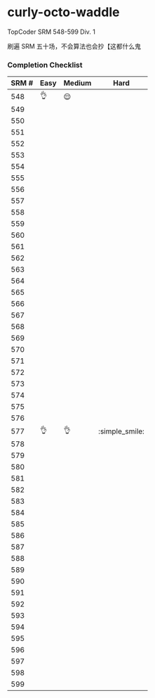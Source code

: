 curly-octo-waddle
=================
TopCoder SRM 548-599 Div. 1

刷遍 SRM 五十场，不会算法也会抄【这都什么鬼

### Completion Checklist
| SRM # |        Easy        |       Medium       |        Hard        |
| ----- | ------------------ | ------------------ | ------------------ |
|  548  | :ok_hand:          | :relieved:         |                    |
|  549  |                    |                    |                    |
|  550  |                    |                    |                    |
|  551  |                    |                    |                    |
|  552  |                    |                    |                    |
|  553  |                    |                    |                    |
|  554  |                    |                    |                    |
|  555  |                    |                    |                    |
|  556  |                    |                    |                    |
|  557  |                    |                    |                    |
|  558  |                    |                    |                    |
|  559  |                    |                    |                    |
|  560  |                    |                    |                    |
|  561  |                    |                    |                    |
|  562  |                    |                    |                    |
|  563  |                    |                    |                    |
|  564  |                    |                    |                    |
|  565  |                    |                    |                    |
|  566  |                    |                    |                    |
|  567  |                    |                    |                    |
|  568  |                    |                    |                    |
|  569  |                    |                    |                    |
|  570  |                    |                    |                    |
|  571  |                    |                    |                    |
|  572  |                    |                    |                    |
|  573  |                    |                    |                    |
|  574  |                    |                    |                    |
|  575  |                    |                    |                    |
|  576  |                    |                    |                    |
|  577  | :ok_hand:          | :ok_hand:          | :simple_smile:     |
|  578  |                    |                    |                    |
|  579  |                    |                    |                    |
|  580  |                    |                    |                    |
|  581  |                    |                    |                    |
|  582  |                    |                    |                    |
|  583  |                    |                    |                    |
|  584  |                    |                    |                    |
|  585  |                    |                    |                    |
|  586  |                    |                    |                    |
|  587  |                    |                    |                    |
|  588  |                    |                    |                    |
|  589  |                    |                    |                    |
|  590  |                    |                    |                    |
|  591  |                    |                    |                    |
|  592  |                    |                    |                    |
|  593  |                    |                    |                    |
|  594  |                    |                    |                    |
|  595  |                    |                    |                    |
|  596  |                    |                    |                    |
|  597  |                    |                    |                    |
|  598  |                    |                    |                    |
|  599  |                    |                    |                    |

